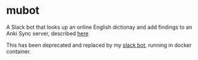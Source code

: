 # mubot

A Slack bot that looks up an online English dictionay and add findings to an Anki Sync server, described [here](http://murphytalk.github.io/posts/2016/06/22/chatops-with-hubot-anki-automation/#.XHvNiaORV1M) 

This has been deprecated and replaced by my [slack bot](https://github.com/murphytalk/slack-bot), running in docker container.


